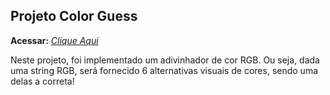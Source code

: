 ## Projeto Color Guess

**Acessar:** _[Clique Aqui](https://alissonrh.github.io/color-guess/)_

Neste projeto, foi implementado um adivinhador de cor RGB. Ou seja, dada uma string RGB, será fornecido 6 alternativas visuais de cores, sendo uma delas a correta! 

